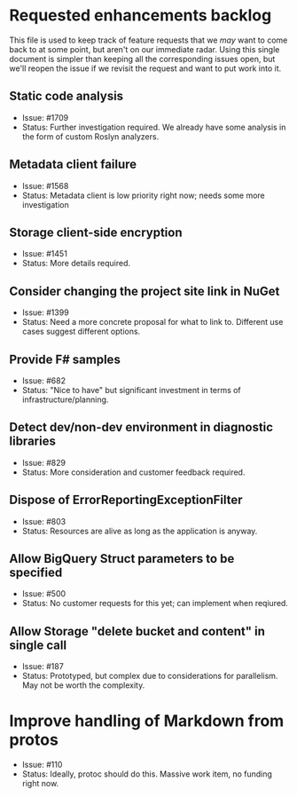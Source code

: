 # Requested enhancements backlog

This file is used to keep track of feature requests that we *may*
want to come back to at some point, but aren't on our immediate
radar. Using this single document is simpler than keeping all the
corresponding issues open, but we'll reopen the issue if we revisit
the request and want to put work into it.

## Static code analysis

- Issue: #1709
- Status: Further investigation required. We already have
  some analysis in the form of custom Roslyn analyzers.

## Metadata client failure

- Issue: #1568
- Status: Metadata client is low priority right now; needs
  some more investigation
  
## Storage client-side encryption

- Issue: #1451
- Status: More details required.

## Consider changing the project site link in NuGet

- Issue: #1399
- Status: Need a more concrete proposal for what to link to.
  Different use cases suggest different options.
  
## Provide F# samples

- Issue: #682
- Status: "Nice to have" but significant investment in terms of
  infrastructure/planning.

## Detect dev/non-dev environment in diagnostic libraries

- Issue: #829
- Status: More consideration and customer feedback required.

## Dispose of ErrorReportingExceptionFilter

- Issue: #803
- Status: Resources are alive as long as the application is anyway.

## Allow BigQuery Struct parameters to be specified

- Issue: #500
- Status: No customer requests for this yet; can implement when
  reqiured.

## Allow Storage "delete bucket and content" in single call

- Issue: #187
- Status: Prototyped, but complex due to considerations for
  parallelism. May not be worth the complexity.

# Improve handling of Markdown from protos

- Issue: #110
- Status: Ideally, protoc should do this. Massive work item, no
  funding right now.

